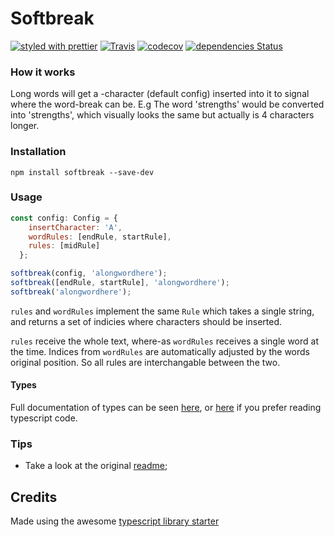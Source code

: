 # Softbreak

[![styled with prettier](https://img.shields.io/badge/styled_with-prettier-ff69b4.svg)](https://github.com/prettier/prettier)
[![Travis](https://img.shields.io/travis/nutgaard/softbreak.svg)](https://travis-ci.org/nutgaard/softbreak)
[![codecov](https://codecov.io/gh/nutgaard/softbreak/branch/master/graph/badge.svg)](https://codecov.io/gh/nutgaard/softbreak)
[![dependencies Status](https://david-dm.org/nutgaard/softbreak/status.svg)](https://david-dm.org/nutgaard/softbreak)

### How it works
Long words will get a &shy;-character (default config) inserted into it to signal where the word-break can be.
E.g The word 'strengths' would be converted into 'str­e­n­g­ths', which visually looks the same but actually is 4 characters longer.

### Installation
```
npm install softbreak --save-dev
```

### Usage 

```javascript
const config: Config = {
    insertCharacter: 'A',
    wordRules: [endRule, startRule],
    rules: [midRule]
  };

softbreak(config, 'alongwordhere');
softbreak([endRule, startRule], 'alongwordhere');
softbreak('alongwordhere');
```

`rules` and `wordRules` implement the same `Rule` which takes a single string, and returns a set of indicies where characters should be inserted.

`rules` receive the whole text, where-as `wordRules` receives a single word at the time. Indices from `wordRules` are automatically adjusted by the words original position. So all rules are interchangable between the two.


#### Types
Full documentation of types can be seen [here](https://www.utgaard.xyz/softbreak/),
or [here](https://github.com/nutgaard/softbreak/blob/master/src/softbreak.ts) if you prefer reading typescript code.


### Tips

* Take a look at the original [readme](https://github.com/alexjoverm/typescript-library-starter/blob/master/README.md);


## Credits

Made using the awesome [typescript library starter](https://github.com/alexjoverm/typescript-library-starter) 

